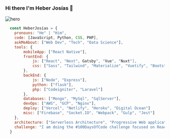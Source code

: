 ### Hi there I'm Heber Josías 👋

![hero](https://user-images.githubusercontent.com/53913737/91210156-6594e980-e6d2-11ea-91f4-6a08ff22397f.png)

```js
  const HeberJosías = {
    pronouns: "He" | "Him",
    code: [JavaScript, Python, CSS, PHP],
    askMeAbout: ["Web Dev", "Tech", "Data Science"],
    tools: {
        mobileApp: ["React Native"],
        frontEnd: {
            js: ["React", "Next", Gatsby", "Vue", "Nuxt"],
            css: ["Sass", "Tailwind", "Materialize", "Vuetify", "Bootstrap"]
        },
        backEnd: {
            js: ["Node", "Express"],            
            python: ["flask"],
            php: ["Codeigniter", "Laravel"]            
        },
        databases: ["Mongo", "MySql", "SqlServer"],
        devOps: ["AWS", "GCP", "Nginx"],
        deploy: ["Vercel", "Netlify", "Heroku", "Digital Ocean"]
        misc: ["Firebase", "Socket.IO", "Webpack", "Gulp", "Jest"]
    },
    architecture: ["Serverless Architecture", "Progressive Web applications", "Single Page Applications"],
    challenge: "I am doing the #100DaysOfCode challenge focused on React and Next"
  }
```
<!--
**heberjosias/heberjosias** is a ✨ _special_ ✨ repository because its `README.md` (this file) appears on your GitHub profile.

Here are some ideas to get you started:

- 🔭 I’m currently working on Web Developmet ...
- 🌱 I’m currently learning ...
- 👯 I’m looking to collaborate on ...
- 🤔 I’m looking for help with ...
- 💬 Ask me about ...
- 📫 How to reach me: ...
- 😄 Pronouns: ...
- ⚡ Fun fact: ...
-->
